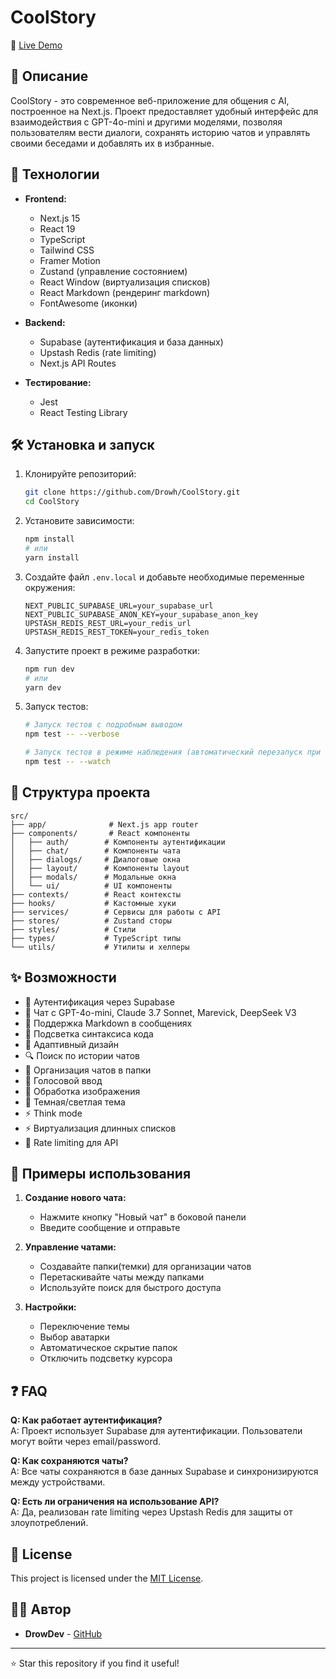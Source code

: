 # CoolStory

💫 [Live Demo](https://cool-story-six.vercel.app/)

## 📝 Описание

CoolStory - это современное веб-приложение для общения с AI, построенное на Next.js. Проект предоставляет удобный интерфейс для взаимодействия с GPT-4o-mini и другими моделями, позволяя пользователям вести диалоги, сохранять историю чатов и управлять своими беседами и добавлять их в избранные.

## 🚀 Технологии

- **Frontend:**

  - Next.js 15
  - React 19
  - TypeScript
  - Tailwind CSS
  - Framer Motion
  - Zustand (управление состоянием)
  - React Window (виртуализация списков)
  - React Markdown (рендеринг markdown)
  - FontAwesome (иконки)

- **Backend:**

  - Supabase (аутентификация и база данных)
  - Upstash Redis (rate limiting)
  - Next.js API Routes

- **Тестирование:**
  - Jest
  - React Testing Library

## 🛠 Установка и запуск

1. Клонируйте репозиторий:

   ```bash
   git clone https://github.com/Drowh/CoolStory.git
   cd CoolStory
   ```

2. Установите зависимости:

   ```bash
   npm install
   # или
   yarn install
   ```

3. Создайте файл `.env.local` и добавьте необходимые переменные окружения:

   ```
   NEXT_PUBLIC_SUPABASE_URL=your_supabase_url
   NEXT_PUBLIC_SUPABASE_ANON_KEY=your_supabase_anon_key
   UPSTASH_REDIS_REST_URL=your_redis_url
   UPSTASH_REDIS_REST_TOKEN=your_redis_token
   ```

4. Запустите проект в режиме разработки:

   ```bash
   npm run dev
   # или
   yarn dev
   ```

5. Запуск тестов:

   ```bash
   # Запуск тестов с подробным выводом
   npm test -- --verbose

   # Запуск тестов в режиме наблюдения (автоматический перезапуск при изменении файлов)
   npm test -- --watch
   ```

## 📁 Структура проекта

```
src/
├── app/              # Next.js app router
├── components/       # React компоненты
│   ├── auth/        # Компоненты аутентификации
│   ├── chat/        # Компоненты чата
│   ├── dialogs/     # Диалоговые окна
│   ├── layout/      # Компоненты layout
│   ├── modals/      # Модальные окна
│   └── ui/          # UI компоненты
├── contexts/        # React контексты
├── hooks/           # Кастомные хуки
├── services/        # Сервисы для работы с API
├── stores/          # Zustand сторы
├── styles/          # Стили
├── types/           # TypeScript типы
└── utils/           # Утилиты и хелперы
```

## ✨ Возможности

- 🔐 Аутентификация через Supabase
- 💬 Чат с GPT-4o-mini, Claude 3.7 Sonnet, Marevick, DeepSeek V3
- 📝 Поддержка Markdown в сообщениях
- 🎨 Подсветка синтаксиса кода
- 📱 Адаптивный дизайн
- 🔍 Поиск по истории чатов
- 📂 Организация чатов в папки
- 🎤 Голосовой ввод
- 🎨 Обработка изображения
- 🌙 Темная/светлая тема
- ⚡ Think mode
- ⚡ Виртуализация длинных списков
- 🔄 Rate limiting для API

## 🤝 Примеры использования

1. **Создание нового чата:**

   - Нажмите кнопку "Новый чат" в боковой панели
   - Введите сообщение и отправьте

2. **Управление чатами:**

   - Создавайте папки(темки) для организации чатов
   - Перетаскивайте чаты между папками
   - Используйте поиск для быстрого доступа

3. **Настройки:**
   - Переключение темы
   - Выбор аватарки
   - Автоматическое скрытие папок
   - Отключить подсветку курсора

## ❓ FAQ

**Q: Как работает аутентификация?**  
A: Проект использует Supabase для аутентификации. Пользователи могут войти через email/password.

**Q: Как сохраняются чаты?**  
A: Все чаты сохраняются в базе данных Supabase и синхронизируются между устройствами.

**Q: Есть ли ограничения на использование API?**  
A: Да, реализован rate limiting через Upstash Redis для защиты от злоупотреблений.

## 📄 License

This project is licensed under the [MIT License](./LICENSE).

## 👨‍💻 Автор

- **DrowDev** - [GitHub](https://github.com/Drowh)

---

⭐ Star this repository if you find it useful!
